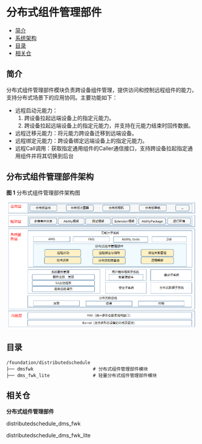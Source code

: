 # 分布式组件管理部件<a name="ZH-CN_TOPIC_0000001115719369"></a>

-   [简介](#section11660541593)
-   [系统架构](#section13587185873516)
-   [目录](#section161941989596)
-   [相关仓](#section1371113476307)

## 简介<a name="section11660541593"></a>

分布式组件管理部件模块负责跨设备组件管理，提供访问和控制远程组件的能力，支持分布式场景下的应用协同。主要功能如下：

-   远程启动元能力：
    1. 跨设备拉起远端设备上的指定元能力。
    2. 跨设备拉起远端设备上的指定元能力，并支持在元能力结束时回传数据。
-   远程迁移元能力：将元能力跨设备迁移到远端设备。
-   远程绑定元能力：跨设备绑定远端设备上的指定元能力。
-   远程Call调用：获取指定通用组件的Caller通信接口，支持跨设备拉起指定通用组件并将其切换到后台

## 分布式组件管理部件架构<a name="section13587185873516"></a>

**图 1**  分布式组件管理部件架构图<a name="fig4460722185514"></a>


![](figures/dms-architecture-zh.png)

## 目录<a name="section161941989596"></a>

```
/foundation/distributedschedule
├── dmsfwk                      # 分布式组件管理部件模块
├── dms_fwk_lite                # 轻量分布式组件管理部件模块
```

## 相关仓<a name="section1371113476307"></a>

**分布式组件管理部件**

distributedschedule\_dms\_fwk

distributedschedule\_dms\_fwk\_lite